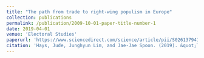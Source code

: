 ```yaml
---
title: "The path from trade to right-wing populism in Europe"
collection: publications
permalink: /publication/2009-10-01-paper-title-number-1
date: 2019-04-01
venue: 'Electoral Studies'
paperurl: 'https://www.sciencedirect.com/science/article/pii/S0261379418303779?casa_token=vE5OEwEMq7oAAAAA:TPO7t3tLS6fsWS_5L9AghKJDCBoTXK4ObWEqxc85U_XYdcZdf4AIU4nKfdA58tBnr_BkwA'
citation: 'Hays, Jude, Junghyun Lim, and Jae-Jae Spoon. (2019). &quot;The path from trade to right-wing populism in Europe.&quot; <i>Electoral Studies</i>. 60, 102038.'
---
```



